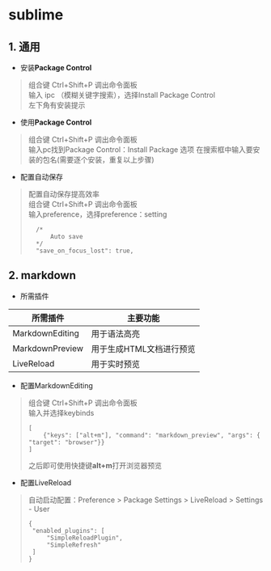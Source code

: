 # sublime

## 1. 通用

- 安装**Package Control**

>组合键 Ctrl+Shift+P 调出命令面板<br>
>输入 ipc （模糊关键字搜索），选择Install Package Control<br>
>左下角有安装提示

- 使用**Package Control**

>组合键 Ctrl+Shift+P 调出命令面板<br>
>输入pc找到Package Control：Install Package 选项
>在搜索框中输入要安装的包名(需要逐个安装，重复以上步骤)

- 配置自动保存

>配置自动保存提高效率<br>
>组合键 Ctrl+Shift+P 调出命令面板<br>
>输入preference，选择preference：setting<br>
>
>```
>	/*
>		Auto save
>	*/
>   "save_on_focus_lost": true,
> ```

## 2. markdown

- 所需插件


| 所需插件        	| 主要功能                 	|
|-----------------	|--------------------------	|
| MarkdownEditing 	| 用于语法高亮             	|
| MarkdownPreview 	| 用于生成HTML文档进行预览 	|
| LiveReload      	| 用于实时预览             	|


- 配置MarkdownEditing

>组合键 Ctrl+Shift+P 调出命令面板<br>
>输入并选择keybinds<br>
>
>```
>[
>     {"keys": ["alt+m"], "command": "markdown_preview", "args": { "target": "browser"}}
> ]
> ```
> 
> 之后即可使用快捷键**alt+m**打开浏览器预览

- 配置LiveReload

>自动启动配置：Preference > Package Settings > LiveReload > Settings - User
>
>```
>{
>  "enabled_plugins": [
>      "SimpleReloadPlugin",
>      "SimpleRefresh"
>  ]
>}
>```


